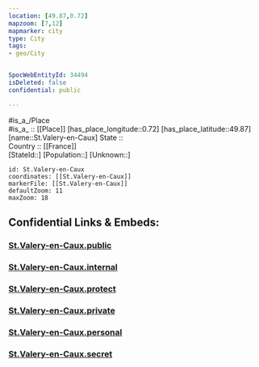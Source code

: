 ```yaml
---
location: [49.87,0.72] 
mapzoom: [7,12] 
mapmarker: city 
type: City
tags:
- geo/City


SpocWebEntityId: 34494
isDeleted: false
confidential: public

---
```

#is_a_/Place  
#is_a_ :: [[Place]] 
[has_place_longitude::0.72] 
[has_place_latitude::49.87] 
[name::St.Valery-en-Caux] 
State ::  
Country :: [[France]]  
[StateId::] 
[Population::] 
[Unknown::] 


```leaflet
id: St.Valery-en-Caux
coordinates: [[St.Valery-en-Caux]] 
markerFile: [[St.Valery-en-Caux]] 
defaultZoom: 11 
maxZoom: 18
```


## Confidential Links & Embeds: 

### [St.Valery-en-Caux.public](/_public/\Earth\Continent\Europe\Europe~West\France\regions~France\Normandie\departments~Normandie\Seine-Maritime\communes~Seine-Maritime\Dieppe\cities~DieppeSt.Valery-en-Caux.public.md) 

### [St.Valery-en-Caux.internal](/_internal/\Earth\Continent\Europe\Europe~West\France\regions~France\Normandie\departments~Normandie\Seine-Maritime\communes~Seine-Maritime\Dieppe\cities~DieppeSt.Valery-en-Caux.internal.md) 

### [St.Valery-en-Caux.protect](/_protect/\Earth\Continent\Europe\Europe~West\France\regions~France\Normandie\departments~Normandie\Seine-Maritime\communes~Seine-Maritime\Dieppe\cities~DieppeSt.Valery-en-Caux.protect.md) 

### [St.Valery-en-Caux.private](/_private/\Earth\Continent\Europe\Europe~West\France\regions~France\Normandie\departments~Normandie\Seine-Maritime\communes~Seine-Maritime\Dieppe\cities~DieppeSt.Valery-en-Caux.private.md) 

### [St.Valery-en-Caux.personal](/_personal/\Earth\Continent\Europe\Europe~West\France\regions~France\Normandie\departments~Normandie\Seine-Maritime\communes~Seine-Maritime\Dieppe\cities~DieppeSt.Valery-en-Caux.personal.md) 

### [St.Valery-en-Caux.secret](/_secret/\Earth\Continent\Europe\Europe~West\France\regions~France\Normandie\departments~Normandie\Seine-Maritime\communes~Seine-Maritime\Dieppe\cities~DieppeSt.Valery-en-Caux.secret.md)

